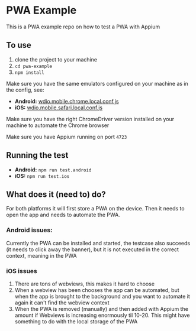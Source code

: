 # PWA Example

This is a PWA example repo on how to test a PWA with Appium

## To use
1. clone the project to your machine
1. `cd pwa-example`
1. `npm install`

Make sure you have the same emulators configured on your machine as in the config, see:

- **Android:** [wdio.mobile.chrome.local.conf.js](./test/configs/wdio.mobile.chrome.local.conf.js)
- **iOS:** [wdio.mobile.safari.local.conf.js](./test/configs/wdio.mobile.safari.local.conf.js)

Make sure you have the right ChromeDriver version installed on your machine to automate the Chrome browser

Make sure you have Appium running on port `4723`

## Running the test

- **Android:** `npm run test.android`
- **iOS:** `npm run test.ios`

## What does it (need to) do?
For both platforms it will first store a PWA on the device. Then it needs to open the app and needs to automate the PWA.

### Android issues:
Currently the PWA can be installed and started, the testcase also succeeds (it needs to click away the banner), but it is not executed in the correct context,
meaning in the PWA

### iOS issues
1. There are tons of webviews, this makes it hard to choose
1. When a webview has been chooses the app can be automated, but when the app is brought to the background and you want to automate it again it can't find the webview context
1. When the PWA is removed (manually) and then added with Appium the amount if Webviews is increasing enormously til 10-20. This might have something to do with the local storage of the PWA
